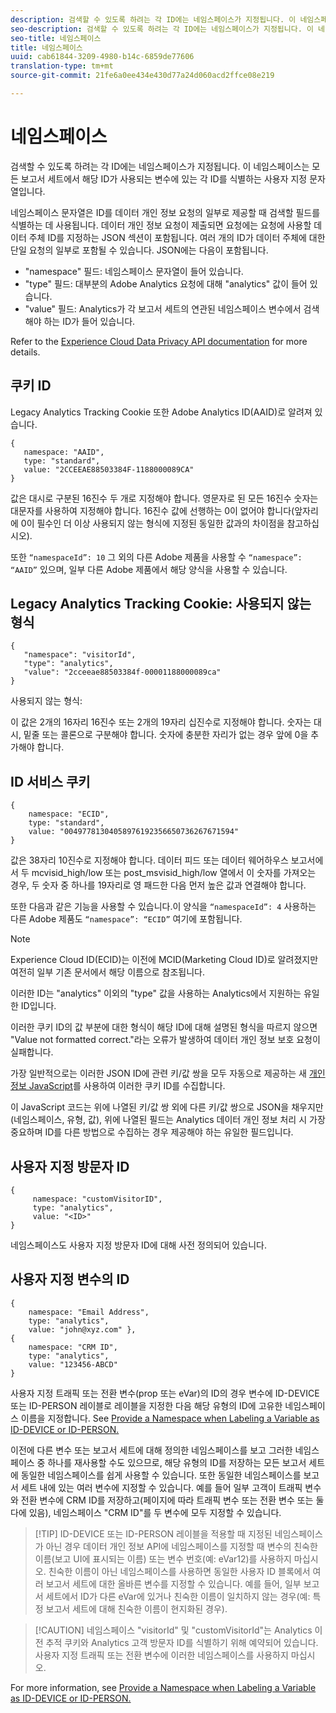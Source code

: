 ```yaml
---
description: 검색할 수 있도록 하려는 각 ID에는 네임스페이스가 지정됩니다. 이 네임스페이스는 모든 보고서 세트에서 해당 ID가 사용되는 변수에 있는 각 ID를 식별하는 사용자 지정 문자열입니다.
seo-description: 검색할 수 있도록 하려는 각 ID에는 네임스페이스가 지정됩니다. 이 네임스페이스는 모든 보고서 세트에서 해당 ID가 사용되는 변수에 있는 각 ID를 식별하는 사용자 지정 문자열입니다.
seo-title: 네임스페이스
title: 네임스페이스
uuid: cab61844-3209-4980-b14c-6859de77606
translation-type: tm+mt
source-git-commit: 21fe6a0ee434e430d77a24d060acd2ffce08e219

---
```



# 네임스페이스

검색할 수 있도록 하려는 각 ID에는 네임스페이스가 지정됩니다. 이 네임스페이스는 모든 보고서 세트에서 해당 ID가 사용되는 변수에 있는 각 ID를 식별하는 사용자 지정 문자열입니다.

네임스페이스 문자열은 ID를 데이터 개인 정보 요청의 일부로 제공할 때 검색할 필드를 식별하는 데 사용됩니다. 데이터 개인 정보 요청이 제출되면 요청에는 요청에 사용할 데이터 주체 ID를 지정하는 JSON 섹션이 포함됩니다. 여러 개의 ID가 데이터 주체에 대한 단일 요청의 일부로 포함될 수 있습니다. JSON에는 다음이 포함됩니다.

* "namespace" 필드: 네임스페이스 문자열이 들어 있습니다.
* "type" 필드: 대부분의 Adobe Analytics 요청에 대해 "analytics" 값이 들어 있습니다.
* "value" 필드: Analytics가 각 보고서 세트의 연관된 네임스페이스 변수에서 검색해야 하는 ID가 들어 있습니다.

Refer to the [Experience Cloud Data Privacy API documentation](https://www.adobe.io/apis/cloudplatform/gdpr/docs/alldocs.html#!api-specification/markdown/narrative/gdpr/use-cases/gdpr-api-overview.md) for more details.

<!-- Meike, I converted this table to headings and text to fix a validation error. -Bob -->

## 쿠키 ID

Legacy Analytics Tracking Cookie 또한 Adobe Analytics ID(AAID)로 알려져 있습니다.

```
{
   namespace: "AAID",
   type: "standard",
   value: "2CCEEAE88503384F-1188000089CA"
}
```

값은 대시로 구분된 16진수 두 개로 지정해야 합니다. 영문자로 된 모든 16진수 숫자는 대문자를 사용하여 지정해야 합니다. 16진수 값에 선행하는 0이 없어야 합니다(앞자리에 0이 필수인 더 이상 사용되지 않는 형식에 지정된 동일한 값과의 차이점을 참고하십시오).

또한 `“namespaceId”: 10` 그 외의 다른 Adobe 제품을 사용할 수 `“namespace”: “AAID”` 있으며, 일부 다른 Adobe 제품에서 해당 양식을 사용할 수 있습니다.

## Legacy Analytics Tracking Cookie: 사용되지 않는 형식

```
{
   "namespace": "visitorId",
   "type": "analytics",
   "value": "2cceeae88503384f-00001188000089ca"
}
```

사용되지 않는 형식:

이 값은 2개의 16자리 16진수 또는 2개의 19자리 십진수로 지정해야 합니다. 숫자는 대시, 밑줄 또는 콜론으로 구분해야 합니다. 숫자에 충분한 자리가 없는 경우 앞에 0을 추가해야 합니다.

## ID 서비스 쿠키

```
{
    namespace: "ECID",
    type: "standard",
    value: "00497781304058976192356650736267671594"
}
```

값은 38자리 10진수로 지정해야 합니다. 데이터 피드 또는 데이터 웨어하우스 보고서에서 두 mcvisid\_high/low 또는 post\_msvisid\_high/low 열에서 이 숫자를 가져오는 경우, 두 숫자 중 하나를 19자리로 영 패드한 다음 먼저 높은 값과 연결해야 합니다.

또한 다음과 같은 기능을 사용할 수 있습니다.이 양식을 `“namespaceId”: 4` 사용하는 다른 Adobe 제품도 `“namespace”: “ECID”` 여기에 포함됩니다.

>[!NOTE]
>
>Experience Cloud ID(ECID)는 이전에 MCID(Marketing Cloud ID)로 알려졌지만 여전히 일부 기존 문서에서 해당 이름으로 참조됩니다.
>
>이러한 ID는 "analytics" 이외의 "type" 값을 사용하는 Analytics에서 지원하는 유일한 ID입니다.

이러한 쿠키 ID의 값 부분에 대한 형식이 해당 ID에 대해 설명된 형식을 따르지 않으면 "Value not formatted correct."라는 오류가 발생하여 데이터 개인 정보 보호 요청이 실패합니다.

가장 일반적으로는 이러한 JSON ID에 관련 키/값 쌍을 모두 자동으로 제공하는 새 [개인 정보 JavaScript](https://www.adobe.io/apis/cloudplatform/gdpr/services/allservices.htm)를 사용하여 이러한 쿠키 ID를 수집합니다.

이 JavaScript 코드는 위에 나열된 키/값 쌍 외에 다른 키/값 쌍으로 JSON을 채우지만(네임스페이스, 유형, 값), 위에 나열된 필드는 Analytics 데이터 개인 정보 처리 시 가장 중요하며 ID를 다른 방법으로 수집하는 경우 제공해야 하는 유일한 필드입니다.

## 사용자 지정 방문자 ID

```
{
     namespace: "customVisitorID",
     type: "analytics",
     value: "<ID>"
}
```

네임스페이스도 사용자 지정 방문자 ID에 대해 사전 정의되어 있습니다.

## 사용자 지정 변수의 ID

```
{
    namespace: "Email Address",
    type: "analytics", 
    value: "john@xyz.com" }, 
{
    namespace: "CRM ID", 
    type: "analytics", 
    value: "123456-ABCD" 
}
```

사용자 지정 트래픽 또는 전환 변수(prop 또는 eVar)의 ID의 경우 변수에 ID-DEVICE 또는 ID-PERSON 레이블로 레이블을 지정한 다음 해당 유형의 ID에 고유한 네임스페이스 이름을 지정합니다. See [Provide a Namespace when Labeling a Variable as ID-DEVICE or ID-PERSON.](gdpr-labels.md)

이전에 다른 변수 또는 보고서 세트에 대해 정의한 네임스페이스를 보고 그러한 네임스페이스 중 하나를 재사용할 수도 있으므로, 해당 유형의 ID를 저장하는 모든 보고서 세트에 동일한 네임스페이스를 쉽게 사용할 수 있습니다. 또한 동일한 네임스페이스를 보고서 세트 내에 있는 여러 변수에 지정할 수 있습니다. 예를 들어 일부 고객이 트래픽 변수와 전환 변수에 CRM ID를 저장하고(페이지에 따라 트래픽 변수 또는 전환 변수 또는 둘 다에 있음), 네임스페이스 "CRM ID"를 두 변수에 모두 지정할 수 있습니다.

> [!TIP] ID-DEVICE 또는 ID-PERSON 레이블을 적용할 때 지정된 네임스페이스가 아닌 경우 데이터 개인 정보 API에 네임스페이스를 지정할 때 변수의 친숙한 이름(보고 UI에 표시되는 이름) 또는 변수 번호(예: eVar12)를 사용하지 마십시오. 친숙한 이름이 아닌 네임스페이스를 사용하면 동일한 사용자 ID 블록에서 여러 보고서 세트에 대한 올바른 변수를 지정할 수 있습니다. 예를 들어, 일부 보고서 세트에서 ID가 다른 eVar에 있거나 친숙한 이름이 일치하지 않는 경우(예: 특정 보고서 세트에 대해 친숙한 이름이 현지화된 경우).

> [!CAUTION] 네임스페이스 "visitorId" 및 "customVisitorId"는 Analytics 이전 추적 쿠키와 Analytics 고객 방문자 ID를 식별하기 위해 예약되어 있습니다. 사용자 지정 트래픽 또는 전환 변수에 이러한 네임스페이스를 사용하지 마십시오.

For more information, see [Provide a Namespace when Labeling a Variable as ID-DEVICE or ID-PERSON.](/help/admin/c-data-governance/gdpr-labels.md#section_F0A47AF8DA384A26BD56032D0ABFD2D7)
